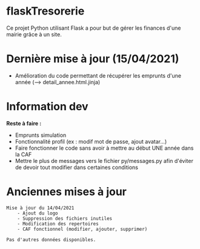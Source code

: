 # flaskTresorerie

Ce projet Python utilisant Flask a pour but de gérer les finances d'une mairie grâce à un site.


# Dernière mise à jour (15/04/2021)
- Amélioration du code permettant de récupérer les emprunts d'une année (--> detail_annee.html.jinja)

# Information dev
**Reste à faire :**
  - Emprunts simulation
  - Fonctionnalité profil (ex : modif mot de passe, ajout avatar...)
  - Faire fonctionner le code sans avoir à mettre au début UNE année dans la CAF
  - Mettre le plus de messages vers le fichier py/messages.py 
    afin d'éviter de devoir tout modifier dans certaines conditions

# Anciennes mises à jour
    Mise à jour du 14/04/2021
        - Ajout du logo
        - Suppression des fichiers inutiles
        - Modification des repertoires
        - CAF fonctionnel (modifier, ajouter, supprimer)

    Pas d'autres données disponibles.